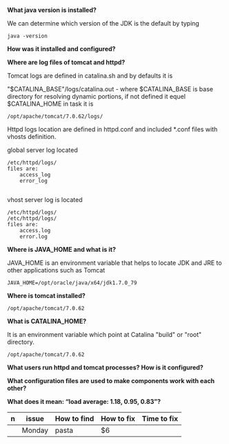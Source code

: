 
**What java version is installed?**

We can determine which version of the JDK is the default by typing
```
java -version
```
**How was it installed and configured?**


**Where are log files of tomcat and httpd?**

Tomcat logs are defined in catalina.sh and by defaults it is

"$CATALINA_BASE"/logs/catalina.out - where $CATALINA_BASE is base directory for resolving dynamic portions, if not defined it equel $CATALINA_HOME in task it is 
```
/opt/apache/tomcat/7.0.62/logs/
```
Httpd logs location are defined in httpd.conf and included *.conf files with vhosts definition.

global server log located 
```
/etc/httpd/logs/
files are: 
    access_log
    error_log
    
```
vhost server log is located
```
/etc/httpd/logs/
/etc/httpd/logs/
files are: 
    access.log
    error.log
```

**Where is JAVA_HOME and what is it?**

JAVA_HOME is an environment variable that helps to locate JDK and JRE to other applications such as Tomcat
```
JAVA_HOME=/opt/oracle/java/x64/jdk1.7.0_79
```
**Where is tomcat installed?**
```
/opt/apache/tomcat/7.0.62
```

**What is CATALINA_HOME?**

It is an environment variable which point at  Catalina "build" or "root" directory.
```
/opt/apache/tomcat/7.0.62
```
**What users run httpd and tomcat processes? How is it configured?**

**What configuration files are used to make components work with each other?**

**What does it mean: “load average: 1.18, 0.95, 0.83”?**

| n   | issue           | How to find       | How to fix            | Time to fix |
| ----| ----------------|-------------------|-----------------------|-------------|
|     | Monday          |           pasta   |                 $6    |             |

